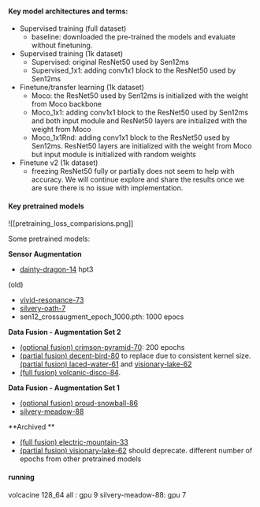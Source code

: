 #### Key model architectures and terms:
-   Supervised training (full dataset)
    -   baseline: downloaded the pre-trained the models and evaluate without finetuning.
-   Supervised training (1k dataset)
    -   Supervised: original ResNet50 used by Sen12ms
    -   Supervised_1x1: adding conv1x1 block to the ResNet50 used by Sen12ms
-   Finetune/transfer learning (1k dataset)
    -   Moco: the ResNet50 used by Sen12ms is initialized with the weight from Moco backbone
    -   Moco_1x1: adding conv1x1 block to the ResNet50 used by Sen12ms and both input module and ResNet50 layers are initialized with the weight from Moco
    -   Moco_1x1Rnd: adding conv1x1 block to the ResNet50 used by Sen12ms. ResNet50 layers are initialized with the weight from Moco but input module is initialized with random weights
-   Finetune v2 (1k dataset)
    -   freezing ResNet50 fully or partially does not seem to help with accuracy. We will continue explore and share the results once we are sure there is no issue with implementation.

#### Key pretrained models 

![[pretraining_loss_comparisions.png]]

Some pretrained models: 

**Sensor Augmentation** 
- [dainty-dragon-14](https://wandb.ai/cal-capstone/hpt3/runs/b2de56v2) hpt3 

(old)
- [vivid-resonance-73](https://wandb.ai/cjrd/BDOpenSelfSup-tools/runs/3qjvxo2p)
- [silvery-oath-7](https://wandb.ai/cal-capstone/hpt2/runs/2rr3864e) 
- sen12_crossaugment_epoch_1000.pth: 1000 epocs 

**Data Fusion - Augmentation Set 2**
- [(optional fusion) crimson-pyramid-70](https://wandb.ai/cal-capstone/hpt4/runs/2iu8yfs6): 200 epochs 
- [(partial fusion) decent-bird-80](https://wandb.ai/cal-capstone/hpt4/runs/yuy7sdav) to replace due to consistent kernel size.  [(partial fusion) laced-water-61](https://wandb.ai/cal-capstone/hpt4/runs/367tz8vs) and [visionary-lake-62](https://wandb.ai/cal-capstone/hpt4/runs/1srlc7jr)
- [(full  fusion) volcanic-disco-84](https://wandb.ai/cal-capstone/hpt4/runs/21toacw1). 

**Data Fusion - Augmentation Set 1**
- [(optional fusion) proud-snowball-86](https://wandb.ai/cal-capstone/hpt4/runs/3lsgncpe) 
- [silvery-meadow-88](https://wandb.ai/cal-capstone/hpt4/runs/1jkg2ym0)

**Archived **
- [(full fusion) electric-mountain-33](https://wandb.ai/cal-capstone/hpt4/runs/ak0xdbfu)
- [(partial fusion) visionary-lake-62](https://wandb.ai/cal-capstone/hpt4/runs/1srlc7jr/overview?workspace=user-taeil)  should deprecate. different number of epochs from other pretrained models 


#### running

volcacine 128_64 all : gpu 9
silvery-meadow-88: gpu 7 

